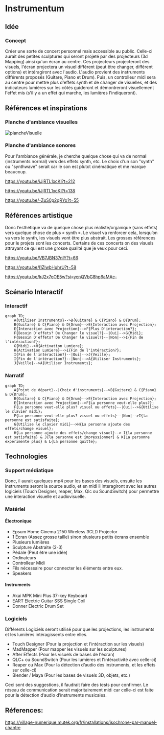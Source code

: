 # Instrumentum

## Idée

### Concept
Créer une sorte de concert personnel mais accessible au public. Celle-ci aurait des petites sculptures qui seront projeté par des projecteurs (3d Mapping) ainsi qu'un écran au centre. Ces projecteurs projecteront des visuels, l'écran projectera un visuel différent (peut être changer, différent options) et intéragiront avec l'audio. L'audio provient des instruments différents proposés (Guitare, Piano et Drum). Puis, un controlleur midi sera au centre pour mettre plus d'effets synth et de changer de visuelles, et des indicateurs lumières sur les côtés guideront et démontreront visuellement l'effet mis (s'il y a un effet qui marche, les lumières l'indiqueront).

## Références et inspirations

### Planche d'ambiance visuelles
![plancheVisuelle](assets/images/MoodBoard%20Visuel.png)

### Planche d'ambiance sonores 

Pour l'ambiance générale, je cherche quelque chose qui va de normal (instruments normal) vers des effets synth, etc. Le choix d'un son "synth" ou "synthwave" serait car le son est plutot cinématique et me marque beaucoup.

https://youtu.be/iJjRTL1xcKI?t=212

https://youtu.be/iJjRTL1xcKI?t=138

https://youtu.be/-ZuS0p2qRYo?t=55

## Références artistique
Donc l’esthétique va de quelque chose plus réaliste/organique (sans effets) vers quelque chose de plus « synth ». Le visuel va renforcer cela, lorsqu’on va vers le synth, les visuels vont être plus abstrait. Les grosses références pour le projets sont les concerts. Certains de ces concerts on des visuels attrayant ce qui est une grosse qualité que je veux pour ceci.

https://youtu.be/VB7JBN37nlY?t=66

https://youtu.be/l1ZlwbHuhrU?t=58

https://youtu.be/lrJ2x7oOE5w?si=ycnQVbG8hp6aMAc-

## Scénario Interactif

### Interactif
```mermaid
graph TD;
    A{Utiliser Instruments}-->B{Guitare} & C{Piano} & D{Drum};
    B{Guitare} & C{Piano} & D{Drum}-->E{Interaction avec Projection};
    E{Interaction avec Projection}-->F{Plus D'interaction?};
    F{Besoin D'effets? De Changer le visuel?}--|Oui|-->G{Midi};
    F{Besoin D'effets? De Changer le visuel?}--|Non|-->I{Fin de l'intéraction?};
    G{Midi}-->H{Activation Lumiere};
    H{Activation Lumiere}-->I{Fin de l'intéraction?};
    I{Fin de l'intéraction?}--|Oui|-->J{Veille};
    I{Fin de l'intéraction?}--|Non|-->A{Utiliser Instruments};
    J{Veille}-->A{Utiliser Instruments};
```
### Narratif
```mermaid
graph TD;
    A{Point de départ}--|Choix d'instruments|-->B{Guitare} & C{Piano} & D{Drum};
    B{Guitare} & C{Piano} & D{Drum}-->E{Interaction avec Projection};
    E{Interaction avec Projection}-->F{La personne veut-elle plus?};
    F{La personne veut-elle plus? visuel ou effets}--|Oui|-->G{Utilise le clavier midi};
    F{La personne veut-elle plus? visuel ou effets}--|Non|-->I{la personne est satisfaite};
    G{Utilise le clavier midi}-->H{La personne ajoute des effets/change visuel};
    H{La personne ajoute des effets/change visuel}--> I{la personne est satisfaite} & J{la personne est impressionner} & K{La personne expérimente plus} & L{La personne quitte};
```

## Technologies

### Support médiatique
Donc, il aurait quelques mp4 pour les bases des visuels, ensuite les instruments seront la source audio, et en midi il interagiront avec les autres logiciels (Touch Designer, reaper, Max, Qlc ou SoundSwitch) pour permettre une interaction visuelle et audiovisuelle.

### Matériel

#### Électronique
- Epsum Home Cinema 2150 Wireless 3CLD Projector
- 1 Écran (Assez grosse taille) sinon plusieurs petits écrans ensemble
- Plusieurs lumières
- Sculpture Abstraite (2-3)
- Pédale (Peut être une idée)
- Ordinateurs
- Controlleur Midi
- Fils nécessaire pour connecter les éléments entre eux.
- Speakers

#### Instruments
- Akai MPK Mini Plus 37-key Keyboard
- EART Electric Guitar SSS Single Coil
- Donner Electric Drum Set


### Logiciels
Différents Logiciels seront utilisé pour que les projections, les instruments et les lumières intéragissents entre elles.

- Touch Designer (Pour la projection et l'intéraction sur les visuels)
- MadMapper (Pour mapper les visuels sur les sculptures)
- After Effects (Pour les visuels de bases de l'écran)
- QLC+ ou SoundSwitch (Pour les lumières et l'intéractivité avec celle-ci)
- Reaper ou Max (Pour la détection d’audio des instruments, et les effets sur celle-ci)
- Blender / Maya (Pour les bases de visuels 3D, objets, etc.)

Ceci sont des suggestions, il faudrait faire des tests pour confirmer.
Le réseau de communication serait majoritairement midi car celle-ci est faite pour la détection d’audio d’instruments musicales.

## Réferences: 

https://village-numerique.mutek.org/fr/installations/isochrone-par-manuel-chantre
